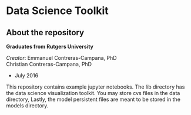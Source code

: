 Data Science Toolkit
==============

About the repository
--------------

**Graduates from Rutgers University** 

*Creator*: 
Emmanuel Contreras-Campana, PhD <br />
Christian Contreras-Campana, PhD

- July 2016

This repository contains example jupyter notebooks. The lib directory has 
the data science visualization toolkit. You may store cvs files in the data 
directory, Lastly, the model persistent files are meant to be stored in the 
models directory.

